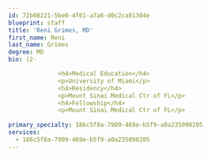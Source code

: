 ```yaml
---
id: 72b08221-5be0-4f61-a7a6-d0c2ca81304e
blueprint: staff
title: 'Reni Grimes, MD'
first_name: Reni
last_name: Grimes
degree: MD
bio: |2-

              <h4>Medical Education</h4>
              <p>University of Miami</p>
              <h4>Residency</h4>
              <p>Mount Sinai Medical Ctr of FL</p>
              <h4>Fellowship</h4>
              <p>Mount Sinai Medical Ctr of FL</p>
          
primary_specialty: 186c5f8a-7909-469e-b5f9-a0a235098205
services:
  - 186c5f8a-7909-469e-b5f9-a0a235098205
---
```

